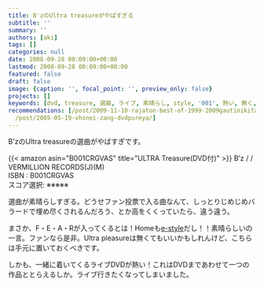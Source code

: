 ```yaml
---
title: B'zのUltra treasureがやばすぎる
subtitle: ''
summary: ''
authors: [aki]
tags: []
categories: null
date: 2008-09-28 00:09:00+00:00
lastmod: 2008-09-28 00:09:00+00:00
featured: false
draft: false
image: {caption: '', focal_point: '', preview_only: false}
projects: []
keywords: [dvd, treasure, 選曲, ライブ, 素晴らし, style, '001', 熱い, 無く, ファン]
recommendations: [/post/2009-11-10-rajaton-best-of-1999-2009gautinikita/, /post/2019-12-24-Python-Custom-scripting/,
  /post/2005-05-19-vhsnei-zang-dvdpureya/]
---
```

B'zのUltra treasureの選曲がやばすぎです。  
  
 {{< amazon asin="B001CRGVAS" title="ULTRA Treasure(DVD付)" >}}
B’z / / VERMILLION RECORDS(J)(M)  
ISBN : B001CRGVAS  
スコア選択: ※※※※※  
  
選曲が素晴らしすぎる。どうせファン投票で入る曲なんて、しっとりじめじめバラードで埋め尽くされるんだろう、とか高をくくっていたら、違う違う。  
  
まさか、F・E・A・Rが入ってくるとは！Homeも[e-style](http://www5.atwiki.jp/bz-words/pages/193.html)だし！！素晴らしいの一言。ファンなら是非。Ultra pleasureは無くてもいいかもしれんけど、こちらは手元に置いておくべきです。  
  
しかも、一緒に着いてくるライブDVDが熱い！これはDVDまであわせて一つの作品ととらえるしか。ライブ行きたくなってしまいました。



